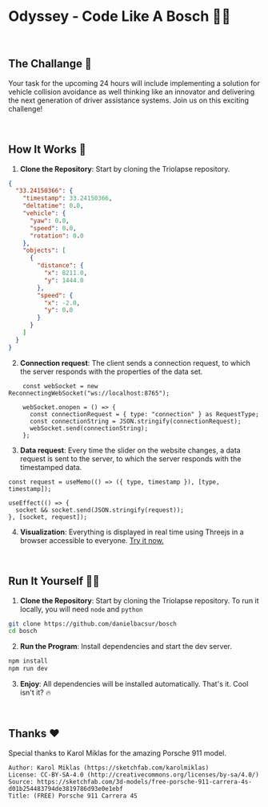 # Odyssey - Code Like A Bosch 🧑‍💻

<br/>

## The Challange 🎯

Your task for the upcoming 24 hours will include implementing a solution for vehicle collision avoidance as well thinking like an innovator and delivering the next generation of driver assistance systems. Join us on this exciting challenge!

<br/>

## How It Works 🚀

1. **Clone the Repository**: Start by cloning the Triolapse repository.
```json
{
  "33.24150366": {
    "timestamp": 33.24150366,
    "deltatime": 0.0,
    "vehicle": {
      "yaw": 0.0,
      "speed": 0.0,
      "rotation": 0.0
    },
    "objects": [
      {
        "distance": {
          "x": 8211.0,
          "y": 1444.0
        },
        "speed": {
          "x": -2.0,
          "y": 0.0
        }
      }
    ]
  }
}

```
2. **Connection request**: The client sends a connection request, to which the server responds with the properties of the data set.
```tsx
    const webSocket = new ReconnectingWebSocket("ws://localhost:8765");

    webSocket.onopen = () => {
      const connectionRequest = { type: "connection" } as RequestType;
      const connectionString = JSON.stringify(connectionRequest);
      webSocket.send(connectionString);
    };
```
3. **Data request**: Every time the slider on the website changes, a data request is sent to the server, to which the server responds with the timestamped data.
```tsx
const request = useMemo(() => ({ type, timestamp }), [type, timestamp]);

useEffect(() => {
  socket && socket.send(JSON.stringify(request));
}, [socket, request]);
```
4. **Visualization**: Everything is displayed in real time using Threejs in a browser accessible to everyone. [Try it now.](https://markdownlivepreview.com/)

<br/>

## Run It Yourself 🏃‍♂️

1. **Clone the Repository**: Start by cloning the Triolapse repository. To run it locally, you will need `node` and `python`
```bash
git clone https://github.com/danielbacsur/bosch
cd bosch
```
2. **Run the Program**: Install dependencies and start the dev server.
```bash
npm install
npm run dev
```
3. **Enjoy**: All dependencies will be installed automatically. That's it. Cool isn't it? 🔥

<br/>

## Thanks ❤️
Special thanks to Karol Miklas for the amazing Porsche 911 model.
```
Author: Karol Miklas (https://sketchfab.com/karolmiklas)
License: CC-BY-SA-4.0 (http://creativecommons.org/licenses/by-sa/4.0/)
Source: https://sketchfab.com/3d-models/free-porsche-911-carrera-4s-d01b254483794de3819786d93e0e1ebf
Title: (FREE) Porsche 911 Carrera 4S
```
